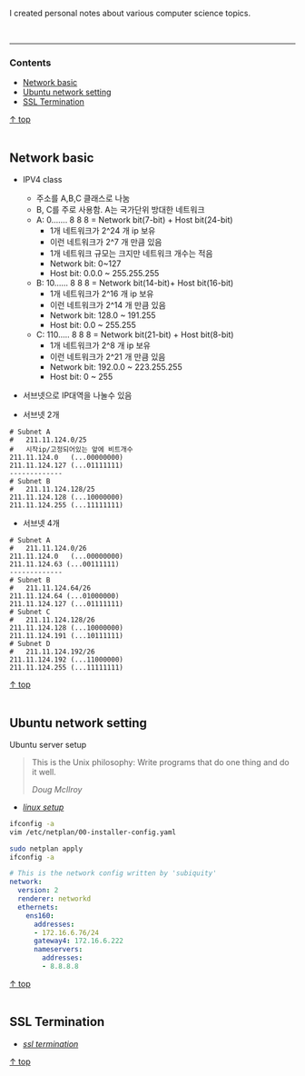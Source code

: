 I created personal notes about various computer science topics.

<br><hr>
### Contents

- [Network basic](#network-basic)
- [Ubuntu network setting](#ubuntu-network-setting)
- [SSL Termination](#ssl-termination)

[↑ top](#contents)
<br><br>

## Network basic

- IPV4 class
  - 주소를 A,B,C 클래스로 나눔
  - B, C를 주로 사용함. A는 국가단위 방대한 네트워크
  - A: 0....... 8 8 8 = Network bit(7-bit) + Host bit(24-bit)
    - 1개 네트워크가 2^24 개 ip 보유
    - 이런 네트워크가 2^7 개 만큼 있음
    - 1개 네트워크 규모는 크지만 네트워크 개수는 적음
    - Network bit: 0~127
    - Host bit: 0.0.0 ~ 255.255.255
  - B: 10...... 8 8 8 = Network bit(14-bit)+ Host bit(16-bit)
    - 1개 네트워크가 2^16 개 ip 보유
    - 이런 네트워크가 2^14 개 만큼 있음
    - Network bit: 128.0 ~ 191.255
    - Host bit: 0.0 ~ 255.255
  - C: 110..... 8 8 8 = Network bit(21-bit) + Host bit(8-bit)
    - 1개 네트워크가 2^8 개 ip 보유
    - 이런 네트워크가 2^21 개 만큼 있음
    - Network bit: 192.0.0 ~ 223.255.255
    - Host bit: 0 ~ 255

- 서브넷으로 IP대역을 나눌수 있음

- 서브넷 2개

```
# Subnet A
#   211.11.124.0/25
#   시작ip/고정되어있는 앞에 비트개수
211.11.124.0   (...00000000)
211.11.124.127 (...01111111)
-------------
# Subnet B
#   211.11.124.128/25
211.11.124.128 (...10000000)
211.11.124.255 (...11111111)
```

- 서브넷 4개

```
# Subnet A
#   211.11.124.0/26
211.11.124.0   (...00000000)
211.11.124.63 (...00111111)
-------------
# Subnet B
#   211.11.124.64/26
211.11.124.64 (...01000000)
211.11.124.127 (...01111111)
# Subnet C
#   211.11.124.128/26
211.11.124.128 (...10000000)
211.11.124.191 (...10111111)
# Subnet D
#   211.11.124.192/26
211.11.124.192 (...11000000)
211.11.124.255 (...11111111)
```

[↑ top](#contents)
<br><br>

## Ubuntu network setting

Ubuntu server setup

> This is the Unix philosophy: Write programs
> that do one thing and do it well.
>
> *Doug McIlroy*

- [*linux setup*]()


```sh
ifconfig -a
vim /etc/netplan/00-installer-config.yaml

sudo netplan apply
ifconfig -a
```

```yaml
# This is the network config written by 'subiquity'
network:
  version: 2
  renderer: networkd
  ethernets:
    ens160:
      addresses:
      - 172.16.6.76/24
      gateway4: 172.16.6.222
      nameservers:
        addresses:
        - 8.8.8.8
```

[↑ top](#contents)
<br><br>


## SSL Termination

- [*ssl termination*](https://www.f5.com/glossary/ssl-termination)

[↑ top](#contents)
<br><br>
